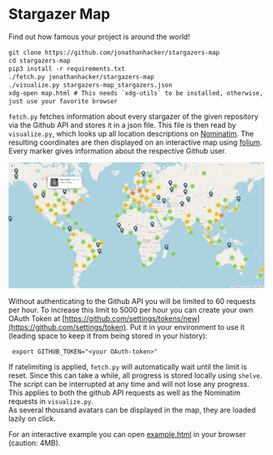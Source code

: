 # Stargazer Map

Find out how famous your project is around the world!
```
git clone https://github.com/jonathanhacker/stargazers-map
cd stargazers-map
pip3 install -r requirements.txt
./fetch.py jonathanhacker/stargazers-map
./visualize.py stargazers-map_stargazers.json
xdg-open map.html # This needs `xdg-utils` to be installed, otherwise, just use your favorite browser
```

`fetch.py` fetches information about every stargazer of the given repository via the Github API and stores it in a json file. This file is then read by `visualize.py`, which looks up all location descriptions on [Nominatim](https://nominatim.openstreetmap.org/search). The resulting coordinates are then displayed on an interactive map using [folium](https://github.com/python-visualization/folium/). Every marker gives information about the respective Github user.

![](example.png "Example Screenshot")

Without authenticating to the Github API you will be limited to 60 requests per hour. To increase this limit to 5000 per hour you can create your own OAuth Token at [https://github.com/settings/tokens/new](https://github.com/settings/token). Put it in your environment to use it (leading space to keep it from being stored in your history):
```
 export GITHUB_TOKEN="<your OAuth-token>"
```

If ratelimiting is applied, `fetch.py` will automatically wait until the limit is reset. Since this can take a while, all progress is stored locally using `shelve`. The script can be interrupted at any time and will not lose any progress. This applies to both the github API requests as well as the Nominatim requests in `visualize.py`.  
As several thousand avatars can be displayed in the map, they are loaded lazily on click.

For an interactive example you can open [example.html](https://jonathanhacker.github.io/stargazers-map/example) in your browser (caution: 4MB).
